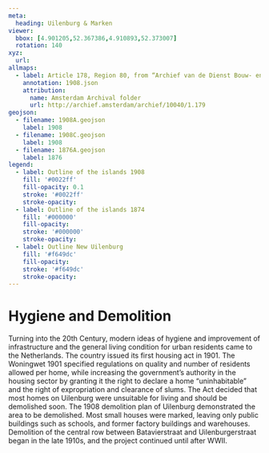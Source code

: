 ```yaml
---
meta:
  heading: Uilenburg & Marken
viewer:
  bbox: [4.901205,52.367386,4.910893,52.373007]
  rotation: 140
xyz:
  url:
allmaps:
  - label: Article 178, Region 80, from “Archief van de Dienst Bouw- en Woningtoezicht; kaarten.” Scale 1:1,250. Stadsarchief Amsterdam. Published by the Building and Housing Supervision of the municipality of Amsterdam, 1908-1917. Map demonstrates the demolition plan of Uilenburg following the Woningwet 1901.
    annotation: 1908.json
    attribution:
      name: Amsterdam Archival folder
      url: http://archief.amsterdam/archief/10040/1.179
geojson:
  - filename: 1908A.geojson
    label: 1908
  - filename: 1908C.geojson
    label: 1908
  - filename: 1876A.geojson
    label: 1876
legend:
  - label: Outline of the islands 1908
    fill: '#0022ff'
    fill-opacity: 0.1
    stroke: '#0022ff'
    stroke-opacity:
  - label: Outline of the islands 1874
    fill: '#000000'
    fill-opacity:
    stroke: '#000000'
    stroke-opacity:
  - label: Outline New Uilenburg
    fill: '#f649dc'
    fill-opacity:
    stroke: '#f649dc'
    stroke-opacity:
---
```

# Hygiene and Demolition
Turning into the 20th Century, modern ideas of hygiene and improvement of infrastructure and the general living condition for urban residents came to the Netherlands. The country issued its first housing act in 1901. The Woningwet 1901 specified regulations on quality and number of residents allowed per home, while increasing the government’s authority in the housing sector by granting it the right to declare a home “uninhabitable” and the right of expropriation and clearance of slums. The Act decided that most homes on Uilenburg were unsuitable for living and should be demolished soon. The 1908 demolition plan of Uilenburg demonstrated the area to be demolished. Most small houses were marked, leaving only public buildings such as schools, and former factory buildings and warehouses. Demolition of the central row between Batavierstraat and Uilenburgerstraat began in the late 1910s, and the project continued until after WWII.
